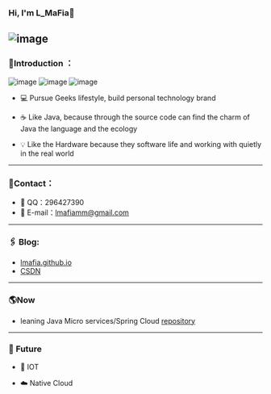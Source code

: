 ### Hi, I'm L_MaFia👋
![image](https://user-images.githubusercontent.com/2780145/172943108-beb1fb36-3195-4b1a-8d14-cbba8d0400ea.gif)
---
### 🗿Introduction ：
![image](https://img.shields.io/badge/dynamic/json?url=https%3A%2F%2Fapi.spencerwoo.com%2Fsubstats%2F%3Fsource%3Dbilibili%26queryKey%3D265527861&label=bilibili%20fans&query=%24.data.totalSubs&logo=bilibili)
![image](https://img.shields.io/github/followers/lmafia?logo=github)
![image](https://img.shields.io/badge/Link-996.icu-red.svg)

- 💻 Pursue Geeks lifestyle, build personal technology brand
<!-- 追求极客人生、打造个人技术品牌  -->
- ☕️ Like Java, because through the source code can find the charm of Java the language and the ecology
<!-- 喜欢 Java, 因为通过源码能发现了java这门语言和生态的魅力 -->
- 💡 Like the Hardware because they software life and working with quietly in the real world
<!-- 喜欢 Hardware, 因为它们软件生命, 并与在现实世界默默工作 -->

<!-- ![](https://github-readme-stats.vercel.app/api?username=lmafia&show_icons=true&hide_title=false&theme=onedark) -->

<!-- ![](https://github-readme-stats.vercel.app/api/top-langs/?username=lmafia&layout=compact&hide=Assembly&theme=ayu-mirage) -->


---
### 📝Contact：

- 📡 QQ：296427390
- 📧 E-mail：lmafiamm@gmail.com

---
### 🖇 Blog:
- [lmafia.github.io](https://github.com/lmafia/lmafia.github.io)
- [CSDN](https://blog.csdn.net/weixin_41974269)

---
### 🌎Now
- leaning Java Micro services/Spring Cloud  [repository](https://github.com/lmafia/spring-cloud-technology)

---
### 🧔 Future

<!-- - 走进物联网行业，把现实世界的各种设备都管理起来是多么有趣～ -->
<!-- - 进一步研究☁️云原生, 学习服务治理相关, 让服务模块化, 易监控, 让软件更安全可靠～ -->
- 🔌 IOT

- ☁️ ️Native Cloud



